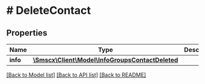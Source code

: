 # # DeleteContact

## Properties

Name | Type | Description | Notes
------------ | ------------- | ------------- | -------------
**info** | [**\Smscx\Client\Model\InfoGroupsContactDeleted**](InfoGroupsContactDeleted.md) |  |

[[Back to Model list]](../../README.md#models) [[Back to API list]](../../README.md#endpoints) [[Back to README]](../../README.md)
